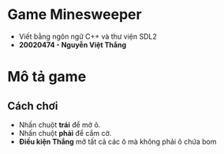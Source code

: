 # Game Minesweeper
- Viết bằng ngôn ngữ C++ và thư viện SDL2
- **20020474 - Nguyễn Việt Thắng**
# Mô tả game
  ## Cách chơi
  - Nhấn chuột **trái** để mở ô.
  - Nhấn chuột **phải** để cắm cờ.
  - **Điều kiện Thắng** mở tất cả các ô mà không phải ô chứa bom

